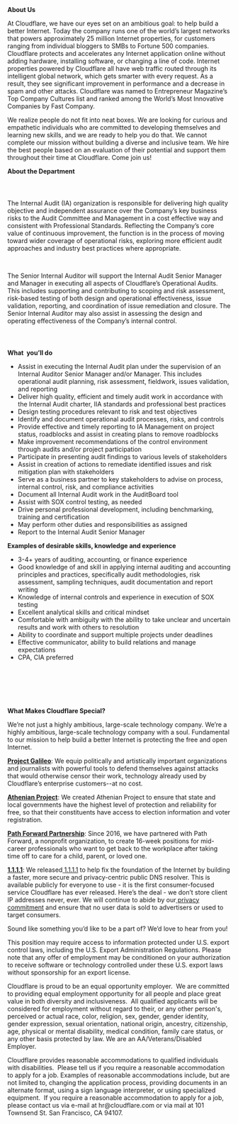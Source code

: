 <div class="content-intro">
	<div><strong>About Us</strong></div>
	<div>
		<p><span style="font-weight: 400;">At Cloudflare, we have our eyes set on an ambitious goal: to help build a better Internet. Today the company runs one of the world’s largest networks that powers approximately 25 million Internet properties, for customers ranging from individual bloggers to SMBs to Fortune 500 companies. Cloudflare protects and accelerates any Internet application online without adding hardware, installing software, or changing a line of code. Internet properties powered by Cloudflare all have web traffic routed through its intelligent global network, which gets smarter with every request. As a result, they see significant improvement in performance and a decrease in spam and other attacks. Cloudflare was named to Entrepreneur Magazine’s Top Company Cultures list and ranked among the World’s Most Innovative Companies by Fast Company.</span><span style="font-weight: 400;">&nbsp;</span></p>
		<p><span style="font-weight: 400;">We realize people do not fit into neat boxes. We are looking for curious and empathetic individuals who are committed to developing themselves and learning new skills, and we are ready to help you do that. We cannot complete our mission without building a diverse and inclusive team. We hire the best people based on an evaluation of their potential and support them throughout their time at Cloudflare. Come join us!&nbsp;</span></p>
	</div>
</div>
<p><strong>About the Department</strong></p>
<h4>&nbsp;</h4>
<p>The&nbsp;Internal Audit&nbsp;(IA)&nbsp;organization is responsible for delivering high quality objective and independent assurance over the Company’s key business risks to the Audit Committee and Management in a cost effective way and consistent with Professional Standards. Reflecting the Company’s core value of continuous improvement, the&nbsp;function&nbsp;is in the process of moving toward wider coverage of operational risks, exploring more efficient audit approaches and industry best practices where appropriate.&nbsp;</p>
<p>&nbsp;</p>
<p>The Senior Internal Auditor will support the Internal Audit Senior Manager and Manager in executing all aspects of Cloudflare’s Operational Audits. This includes supporting and contributing to scoping and risk assessment, risk-based testing of both design and operational effectiveness, issue validation, reporting, and coordination of issue remediation and closure. The Senior Internal Auditor may also assist in assessing the design and operating effectiveness of the Company’s internal control.</p>
<h4>&nbsp;</h4>
<p><strong>What&nbsp; you’ll do</strong></p>
<ul>
	<li>Assist in executing the Internal Audit plan under the supervision of an Internal Auditor Senior Manager and/or Manager. This includes operational audit planning, risk assessment, fieldwork, issues validation, and reporting</li>
	<li>Deliver high quality, efficient and timely audit work in accordance with the Internal Audit charter, IIA standards and professional best practices&nbsp;</li>
	<li>Design testing procedures relevant to risk and test objectives</li>
	<li>Identify and document operational audit processes, risks, and controls</li>
	<li>Provide effective and timely reporting to IA Management on project status, roadblocks and assist in creating plans to remove roadblocks</li>
	<li>Make improvement recommendations of the control environment through audits and/or project participation</li>
	<li>Participate in presenting audit findings to various levels of stakeholders</li>
	<li>Assist in creation of actions to remediate identified issues and risk mitigation plan with stakeholders</li>
	<li>Serve as a business partner to key stakeholders to advise on process, internal control, risk, and compliance activities</li>
	<li>Document all Internal Audit work in the AuditBoard tool</li>
	<li>Assist with SOX control testing, as needed</li>
	<li>Drive personal professional development, including benchmarking, training and certification</li>
	<li>May perform other duties and responsibilities as assigned</li>
	<li>Report to the Internal Audit Senior Manager</li>
</ul>
<p><strong>Examples of desirable skills, knowledge and experience</strong></p>
<ul>
	<li>3-4+ years of auditing, accounting, or finance experience</li>
	<li>Good knowledge of and skill in applying internal auditing and accounting principles and practices, specifically audit methodologies, risk assessment, sampling techniques, audit documentation and report writing</li>
	<li>Knowledge of internal controls and experience in execution of SOX testing&nbsp;</li>
	<li>Excellent analytical skills and critical mindset</li>
	<li>Comfortable with ambiguity with the ability to take unclear and uncertain results and work with others to resolution</li>
	<li>Ability to coordinate and support multiple projects under deadlines</li>
	<li>Effective communicator, ability to build relations and manage expectations &nbsp;</li>
	<li>CPA, CIA preferred</li>
</ul>
<h4><br><br></h4>
<p>&nbsp;</p>
<div class="content-conclusion">
	<p><strong>What Makes Cloudflare Special?</strong></p>
	<p><span style="font-weight: 400;">We’re not just a highly ambitious, large-scale technology company. We’re a highly ambitious, large-scale technology company with a soul. Fundamental to our mission to help build a better Internet is protecting the free and open Internet.</span></p>
	<p><a href="https://blog.cloudflare.com/protecting-free-expression-online/"><strong>Project Galileo</strong></a><span style="font-weight: 400;">: We equip politically and artistically important organizations and journalists with powerful tools to defend themselves against attacks that would otherwise censor their work, technology already used by Cloudflare’s enterprise customers--at no cost.</span></p>
	<p><strong><a href="https://www.cloudflare.com/athenian/">Athenian Project</a></strong><span style="font-weight: 400;">: We created Athenian Project to ensure that state and local governments have the highest level of protection and reliability for free, so that their constituents have access to election information and voter registration.</span></p>
	<p><a href="https://blog.cloudflare.com/tag/path-forward/"><strong>Path Forward Partnership</strong></a><span style="font-weight: 400;">: Since 2016, we have partnered with Path Forward, a nonprofit organization, to create 16-week positions for mid-career professionals who want to get back to the workplace after taking time off to care for a child, parent, or loved one.</span></p>
	<p><a href="https://1.1.1.1/"><strong>1.1.1.1</strong></a><span style="font-weight: 400;">: We released</span><a href="https://1.1.1.1/"> <span style="font-weight: 400;">1.1.1.1</span></a><span style="font-weight: 400;"> to help fix the foundation of the Internet by building a faster, more secure and privacy-centric public DNS resolver. This is available publicly for everyone to use - it is the first consumer-focused service Cloudflare has ever released. Here’s the deal - we don’t store client IP addresses never, ever. We will continue to abide by our</span><a href="https://developers.cloudflare.com/1.1.1.1/privacy/public-dns-resolver"> privacy commitment</a><span style="font-weight: 400;"> and ensure that no user data is sold to advertisers or used to target consumers.</span></p>
	<p><span style="font-weight: 400;">Sound like something you’d like to be a part of? We’d love to hear from you!</span></p>
	<p><span style="font-weight: 400;">This position may require access to information protected under U.S. export control laws, including the U.S. Export Administration Regulations. Please note that any offer of employment may be conditioned on your authorization to receive software or technology controlled under these U.S. export laws without sponsorship for an export license.</span></p>
	<p><span style="font-weight: 400;">Cloudflare is proud to be an equal opportunity employer. &nbsp;We are committed to providing equal employment opportunity for all people and place great value in both diversity and inclusiveness. &nbsp;All qualified applicants will be considered for employment without regard to their, or any other person's, perceived or actual</span> <span style="font-weight: 400;">race, color, religion, sex, gender, gender identity, gender expression, sexual orientation, national origin, ancestry, citizenship, age, physical or mental disability, medical condition, family care status, or any other basis protected by law. </span><span style="font-weight: 400;">We are an AA/Veterans/Disabled Employer.</span></p>
	<p><span style="font-weight: 400;">Cloudflare provides reasonable accommodations to qualified individuals with disabilities. &nbsp;Please tell us if you require a reasonable accommodation to apply for a job. Examples of reasonable accommodations include, but are not limited to, changing the application process, providing documents in an alternate format, using a sign language interpreter, or using specialized equipment. &nbsp;If you require a reasonable accommodation to apply for a job, please contact us via e-mail at </span><span style="font-weight: 400;">hr@cloudflare.com</span><span style="font-weight: 400;"> or via mail at 101 Townsend St. San Francisco, CA 94107.</span></p>
</div>